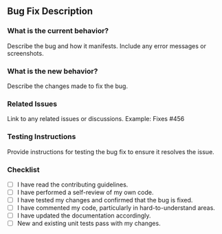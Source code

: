 ## Bug Fix Description

### What is the current behavior?
Describe the bug and how it manifests. Include any error messages or screenshots.

### What is the new behavior?
Describe the changes made to fix the bug.

### Related Issues
Link to any related issues or discussions. Example: Fixes #456

### Testing Instructions
Provide instructions for testing the bug fix to ensure it resolves the issue.

### Checklist
- [ ] I have read the contributing guidelines.
- [ ] I have performed a self-review of my own code.
- [ ] I have tested my changes and confirmed that the bug is fixed.
- [ ] I have commented my code, particularly in hard-to-understand areas.
- [ ] I have updated the documentation accordingly.
- [ ] New and existing unit tests pass with my changes.
